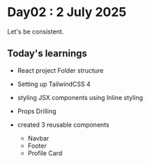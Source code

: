 # Day02 : 2 July 2025

Let's be consistent.

## Today's learnings

- React project Folder structure 

- Setting up TailwindCSS 4

- styling JSX components using Inline styling

- Props Drilling

- created 3 reusable components
    - Navbar
    - Footer
    - Profile Card